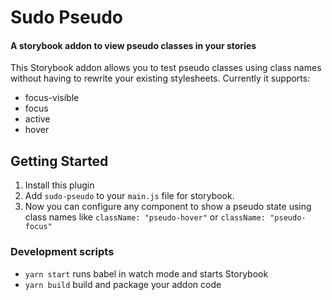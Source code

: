 # Sudo Pseudo

#### A storybook addon to view pseudo classes in your stories

This Storybook addon allows you to test pseudo classes using class names without having to rewrite your existing stylesheets. Currently it supports:

- focus-visible
- focus
- active
- hover

## Getting Started

1. Install this plugin
2. Add `sudo-pseudo` to your `main.js` file for storybook.
3. Now you can configure any component to show a pseudo state using class names like `className: "pseudo-hover"` or `className: "pseudo-focus"`

### Development scripts

- `yarn start` runs babel in watch mode and starts Storybook
- `yarn build` build and package your addon code
